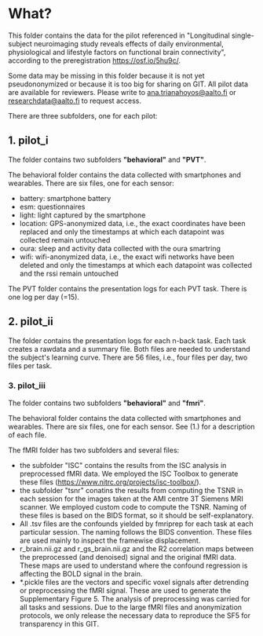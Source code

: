 # What?
This folder contains the data for the pilot referenced in "Longitudinal single-subject neuroimaging study reveals effects of daily environmental, physiological and lifestyle factors on functional brain connectivity", according to the preregistration https://osf.io/5hu9c/.

Some data may be missing in this folder because it is not yet pseudononymized or because it is too big for sharing on GIT. All pilot data are available for reviewers. Please write to ana.trianahoyos@aalto.fi or researchdata@aalto.fi to request access.

There are three subfolders, one for each pilot:

## 1. pilot_i

The folder contains two subfolders **"behavioral"** and **"PVT"**. 

The behavioral folder contains the data collected with smartphones and wearables. There are six files, one for each sensor:
- battery: smartphone battery
- esm: questionnaires 
- light: light captured by the smartphone
- location: GPS-anonymized data, i.e., the exact coordinates have been replaced and only the timestamps at which each datapoint was collected remain untouched
- oura: sleep and activity data collected with the oura smartring
- wifi: wifi-anonymized data, i.e., the exact wifi networks have been deleted and only the timestamps at which each datapoint was collected and the rssi remain untouched

The PVT folder contains the presentation logs for each PVT task. There is one log per day (=15).
 
## 2. pilot_ii

The folder contains the presentation logs for each n-back task. Each task creates a rawdata and a summary file. Both files are needed to understand the subject's learning curve. There are 56 files, i.e., four files per day, two files per task. 

### 3. pilot_iii

The folder contains two subfolders **"behavioral"** and **"fmri"**. 

The behavioral folder contains the data collected with smartphones and wearables. There are six files, one for each sensor. See (1.) for a description of each file.

The fMRI folder has two subfolders and several files:
- the subfolder "ISC" contains the results from the ISC analysis in preprocessed fMRI data. We employed the ISC Toolbox to generate these files (https://www.nitrc.org/projects/isc-toolbox/). 
- the subfolder "tsnr" conatins the results from computing the TSNR in each session for the images taken at the AMI centre 3T Siemens MRI scanner. We employed custom code to compute the TSNR. Naming of these files is based on the BIDS format, so it should be self-explanatory. 
- All .tsv files are the confounds yielded by fmriprep for each task at each particular session. The naming follows the BIDS convention. These files are used mainly to inspect the framewise displacement. 
- r_brain.nii.gz and r_gs_brain.nii.gz and the R2 correlation maps between the preprocessed (and denoised) signal and the original fMRI data. These maps are used to understand where the confound regression is affecting the BOLD signal in the brain. 
- *.pickle files are the vectors and specific voxel signals after detrending or preprocessing the fMRI signal. These are used to generate the Supplementary Figure 5. The analysis of preprocessing was carried for all tasks and sessions. Due to the large fMRI files and anonymization protocols, we only release the necessary data to reproduce the SF5 for transparency in this GIT. 
